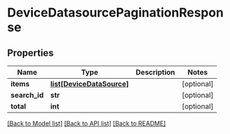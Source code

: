 # DeviceDatasourcePaginationResponse

## Properties
Name | Type | Description | Notes
------------ | ------------- | ------------- | -------------
**items** | [**list[DeviceDataSource]**](DeviceDataSource.md) |  | [optional] 
**search_id** | **str** |  | [optional] 
**total** | **int** |  | [optional] 

[[Back to Model list]](../README.md#documentation-for-models) [[Back to API list]](../README.md#documentation-for-api-endpoints) [[Back to README]](../README.md)


